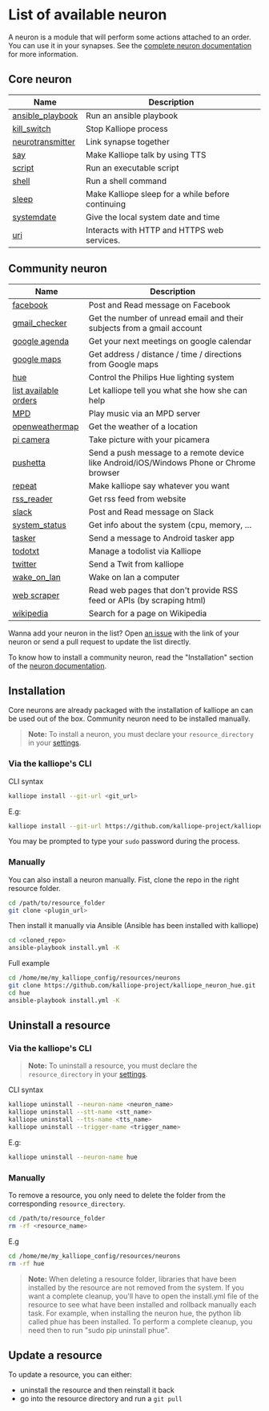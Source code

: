 # List of available neuron

A neuron is a module that will perform some actions attached to an order. You can use it in your synapses. See the [complete neuron documentation](neurons.md) for more information.

## Core neuron

| Name                                                      | Description                                       |
|-----------------------------------------------------------|---------------------------------------------------|
| [ansible_playbook](../kalliope/neurons/ansible_playbook/) | Run an ansible playbook                           |
| [kill_switch](../kalliope/neurons/kill_switch/)           | Stop Kalliope process                             |
| [neurotransmitter](../kalliope/neurons/neurotransmitter/) | Link synapse together                             |
| [say](../kalliope/neurons/say/)                           | Make Kalliope talk by using TTS                   |
| [script](../kalliope/neurons/script/)                     | Run an executable script                          |
| [shell](../kalliope/neurons/shell/)                       | Run a shell command                               |
| [sleep](../kalliope/neurons/sleep/)                       | Make Kalliope sleep for a while before continuing |
| [systemdate](../kalliope/neurons/systemdate/)             | Give the local system date and time               |
| [uri](../kalliope/neurons/uri/)                           | Interacts with HTTP and HTTPS web services.       |

## Community neuron

| Name                                                                                 | Description                                                                             |
|--------------------------------------------------------------------------------------|-----------------------------------------------------------------------------------------|
| [facebook](https://github.com/kalliope-project/kalliope_neuron_facebook)             | Post and Read message on Facebook                                                        |
| [gmail_checker](https://github.com/kalliope-project/kalliope_neuron_gmail)           | Get the number of unread email and their subjects from a gmail account             |
| [google agenda](https://github.com/bacardi55/kalliope-google-calendar)               | Get your next meetings on google calendar                                               |
| [google maps](https://github.com/bacardi55/kalliope-gmaps)                           | Get address / distance / time / directions from Google maps |
| [hue](https://github.com/kalliope-project/kalliope_neuron_hue)                       | Control the Philips Hue lighting system  |
| [list available orders](https://github.com/bacardi55/kalliope-list-available-orders) | Let kalliope tell you what she how she can help                                         |
| [MPD](https://github.com/bacardi55/kalliope-mpd)                                     | Play music via an MPD server                                                            |
| [openweathermap](https://github.com/kalliope-project/kalliope_neuron_openweathermap) | Get the weather of a location                                                           |
| [pi camera](https://github.com/bacardi55/kalliope-picamera)                          | Take picture with your picamera                                                         |
| [pushetta](https://github.com/kalliope-project/kalliope_neuron_pushetta)             | Send a push message to a remote device like Android/iOS/Windows Phone or Chrome browser |
| [repeat](https://github.com/bacardi55/kalliope-repeat)                               | Make kalliope say whatever you want                                                     |
| [rss_reader](https://github.com/kalliope-project/kalliope_neuron_rss_reader)         | Get rss feed from website                                                               |
| [slack](https://github.com/kalliope-project/kalliope_neuron_slack)                   | Post and Read message on Slack                                                          |
| [system_status](https://github.com/bacardi55/kalliope-system-status)                 | Get info about the system (cpu, memory, …                                                               |
| [tasker](https://github.com/kalliope-project/kalliope_neuron_tasker)                 | Send a message to Android tasker app                                                    |
| [todotxt](https://github.com/bacardi55/kalliope-todotxt)                             | Manage a todolist via Kalliope                                                    |
| [twitter](https://github.com/kalliope-project/kalliope_neuron_twitter)               | Send a Twit from kalliope                                                               |
| [wake_on_lan](https://github.com/kalliope-project/kalliope_neuron_wake_on_lan)       | Wake on lan a computer                                                                  |
| [web scraper](https://github.com/bacardi55/kalliope-web-scraper)                     | Read web pages that don't provide RSS feed or APIs (by scraping html)                   |                            |
| [wikipedia](https://github.com/kalliope-project/kalliope_neuron_wikipedia)           | Search for a page on Wikipedia                                                          |


Wanna add your neuron in the list? Open [an issue](../../issues) with the link of your neuron or send a pull request to update the list directly.

To know how to install a community neuron, read the "Installation" section of the [neuron documentation](neurons.md).

## Installation

Core neurons are already packaged with the installation of kalliope an can be used out of the box. Community neuron need to be installed manually.
>**Note:** To install a neuron, you must declare your `resource_directory` in your [settings](settings.md).

### Via the kalliope's CLI

CLI syntax
```bash
kalliope install --git-url <git_url>
```

E.g:
```bash
kalliope install --git-url https://github.com/kalliope-project/kalliope_neuron_wikipedia.git
```
You may be prompted to type your `sudo` password during the process.

### Manually

You can also install a neuron manually.
Fist, clone the repo in the right resource folder. 
```bash
cd /path/to/resource_folder
git clone <plugin_url>
```

Then install it manually via Ansible (Ansible has been installed with kalliope)
```bash
cd <cloned_repo>
ansible-playbook install.yml -K
```

Full example
```bash
cd /home/me/my_kalliope_config/resources/neurons
git clone https://github.com/kalliope-project/kalliope_neuron_hue.git
cd hue
ansible-playbook install.yml -K
```

## Uninstall a resource
### Via the kalliope's CLI
>**Note:** To uninstall a resource, you must declare the `resource_directory` in your [settings](settings.md).

CLI syntax
```bash
kalliope uninstall --neuron-name <neuron_name>
kalliope uninstall --stt-name <stt_name>
kalliope uninstall --tts-name <tts_name>
kalliope uninstall --trigger-name <trigger_name>
```

E.g:
```bash
kalliope uninstall --neuron-name hue
```

### Manually

To remove a resource, you only need to delete the folder from the corresponding `resource_directory`.
```bash
cd /path/to/resource_folder
rm -rf <resource_name>
```

E.g
```bash
cd /home/me/my_kalliope_config/resources/neurons
rm -rf hue
```

>**Note:** When deleting a resource folder, libraries that have been installed by the resource are not removed from the system. If you want a complete cleanup, you'll have to open the install.yml file of the resource to see what have been installed and rollback manually each task.
For example, when installing the neuron hue, the python lib called phue has been installed. To perform a complete cleanup, you need then to run "sudo pip uninstall phue".


## Update a resource

To update a resource, you can either:
- uninstall the resource and then reinstall it back
- go into the resource directory and run a `git pull`
